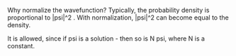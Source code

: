 Why normalize the wavefunction?
Typically, the probability density is proportional to |psi|^2 . With normalization, |psi|^2 can become equal to the density.

It is allowed, since if psi is a solution - then so is N psi, where N is a constant.

